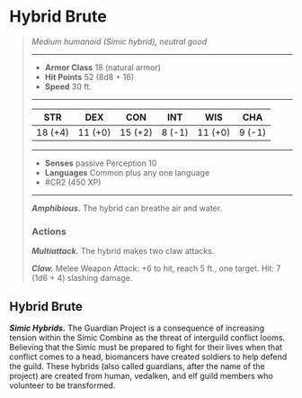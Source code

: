 # Hybrid Brute
>*Medium humanoid (Simic hybrid), neutral good*
>___
>- **Armor Class** 18 (natural armor)
>- **Hit Points** 52 (8d8 + 16)
>- **Speed** 30 ft.
>___
>|STR|DEX|CON|INT|WIS|CHA|
>|:---:|:---:|:---:|:---:|:---:|:---:|
>|18 (+4)|11 (+0)|15 (+2)|8 (-1)|11 (+0)|9 (-1)|
>___
>- **Senses** passive Perception 10
>- **Languages** Common plus any one language
>- #CR2 (450 XP)
>___
>***Amphibious.*** The hybrid can breathe air and water.  
>
>### Actions
>***Multiattack.*** The hybrid makes two claw attacks.  
>
>***Claw.*** Melee Weapon Attack: +6 to hit, reach 5 ft., one target. Hit: 7 (1d6 + 4) slashing damage.

## Hybrid Brute

***Simic Hybrids.*** The Guardian Project is a consequence of increasing tension within the Simic Combine as the threat of interguild conflict looms. Believing that the Simic must be prepared to fight for their lives when that conflict comes to a head, biomancers have created soldiers to help defend the guild. These hybrids (also called guardians, after the name of the project) are created from human, vedalken, and elf guild members who volunteer to be transformed.